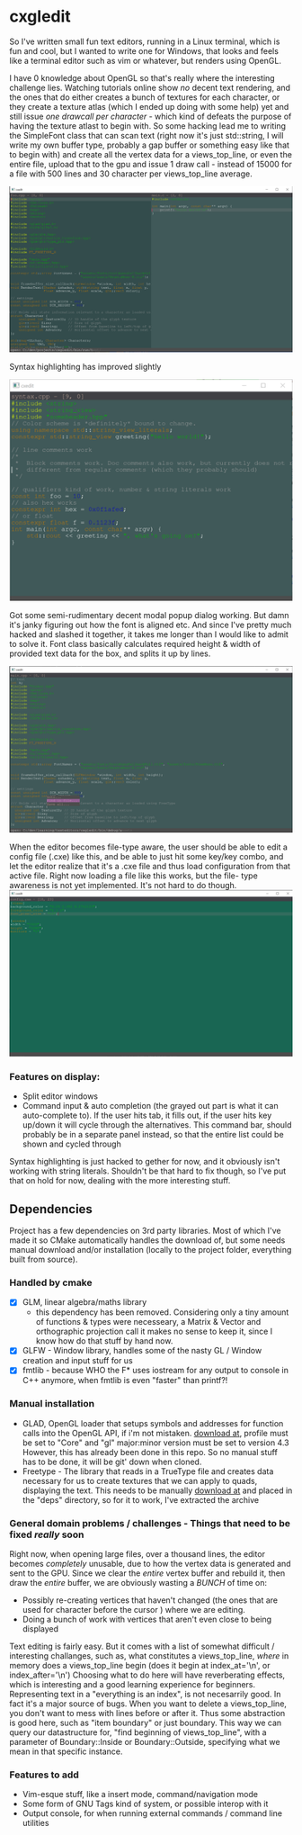# cxgledit

So I've written small fun text editors, running in a Linux terminal, which is fun and cool, but I wanted to 
write one for Windows, that looks and feels like a terminal editor such as vim or whatever, but renders
using OpenGL.

I have 0 knowledge about OpenGL so that's really where the interesting challenge lies. Watching tutorials online show *no* decent text rendering, and the ones that do
either creates a bunch of textures for each character, or they create a texture atlas (which I ended up doing with some 
help) yet and still issue *one drawcall per character* - which kind of defeats the purpose of having the texture
atlast to begin with. So some hacking lead me to writing the SimpleFont class that can scan text (right now it's just std::string,
I will write my own buffer type, probably a gap buffer or something easy like that to begin with) and create
all the vertex data for a views_top_line, or even the entire file, upload that to the gpu and issue 1 draw call - instead of 15000
for a file with 500 lines and 30 character per views_top_line average.

![First render](docs/img/initial.PNG)

Syntax highlighting has improved slightly

![Broader syntax highlighting](docs/img/syntax_highlighting.PNG)


Got some semi-rudimentary decent modal popup dialog working. But damn it's janky figuring out how the font is aligned etc. 
And since I've pretty much hacked and slashed it together, it takes me longer than I would like to admit to solve it.
Font class basically calculates required height & width of provided text data for the box, and splits it up by lines.

![ModalPopup popup dialog example](docs/img/modal_dialog_example.PNG)

When the editor becomes file-type aware, the user should be able to edit a config file (.cxe) like this,
and be able to just hit some key/key combo, and let the editor realize that it's a .cxe file and thus
load configuration from that active file. Right now loading a file like this works, but the file-
type awareness is not yet implemented. It's not hard to do though.
![Configuration of editor](docs/img/config_example.PNG)


### Features on display:
- Split editor windows
- Command input & auto completion (the grayed out part is what it can auto-complete to). If the user hits tab, 
it fills out, if the user hits key up/down it will cycle through the alternatives. This command bar, should probably be in a separate
  panel instead, so that the entire list could be shown and cycled through
  

Syntax highlighting is just hacked to gether for now, and it obviously isn't working with string literals. 
Shouldn't be that hard to fix though, so I've put that on hold for now, dealing with the more interesting stuff.



## Dependencies
Project has a few dependencies on 3rd party libraries. Most of which I've made it so CMake automatically handles
the download of, but some needs manual download and/or installation (locally to the project folder, everything built 
from source).


### Handled by cmake
- [x] GLM, linear algebra/maths library
    - this dependency has been removed. Considering only a tiny amount of functions & types were necesseary, a Matrix & Vector and orthographic projection call
    it makes no sense to keep it, since I know how do that stuff by hand now.
- [x] GLFW - Window library, handles some of the nasty GL / Window creation and input stuff for us
- [x] fmtlib - because WHO the F* uses iostream for any output to console in C++ anymore, when fmtlib is even "faster" than printf?!

### Manual installation
- GLAD, OpenGL loader that setups symbols and addresses for function calls into the OpenGL API, if i'm not mistaken.
  [download at](https://glad.dav1d.de/), profile must be set to "Core" and "gl" major:minor version must be set to version 4.3
  However, this has already been done in this repo. So no manual stuff has to be done, it will be git' down when cloned.
- Freetype - The library that reads in a TrueType file and creates data necessary for us to create textures that we can 
  apply to quads, displaying the text. This needs to be manually [download at](https://download.savannah.gnu.org/releases/freetype/ "Get the latest version")
  and placed in the "deps" directory, so for it to work, I've extracted the archive
  
### General domain problems / challenges - Things that need to be fixed _really_ soon

Right now, when opening large files, over a thousand lines, the editor becomes *completely* unusable, due to how 
the vertex data is generated and sent to the GPU. Since we clear the *entire* vertex buffer and rebuild it,
then draw the *entire* buffer, we are obviously wasting a *BUNCH* of time on:
- Possibly re-creating vertices that haven't changed (the ones that are used for character before the cursor ) where we 
  are editing.
- Doing a bunch of work with vertices that aren't even close to being displayed

Text editing is fairly easy. But it comes with a list of somewhat difficult / interesting challanges,
such as, what constitutes a views_top_line, _where_ in memory does a views_top_line begin (does it begin at index_at='\n', or index_after='\n')
Choosing what to do here will have reverberating effects, which is interesting and a good learning experience
for beginners. Representing text in a "everything is an index", is not necesarrily good. In fact it's a major
source of bugs. When you want to delete a views_top_line, you don't want to mess with lines before or after it.
Thus some abstraction is good here, such as "item boundary" or just boundary. This way we can query our datastructure for,
"find beginning of views_top_line", with a parameter of Boundary::Inside or Boundary::Outside, specifying what we mean in that
specific instance.



### Features to add
- Vim-esque stuff, like a insert mode, command/navigation mode
- Some form of GNU Tags kind of system, or possible interop with it
- Output console, for when running external commands / command line utilities
